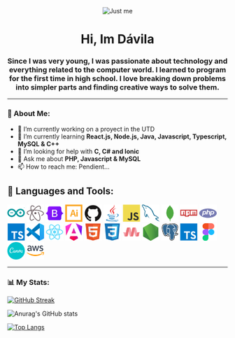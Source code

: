 <div id="header" align="center">
    <img src="https://avatars.githubusercontent.com/u/103918961?s=400&u=70b3760abe62d53147bcd1875ef1a1ee3194902a&v=4" alt="Just me" width="300px">
    <h1 align="center"> Hi, Im Dávila </h1>
    <h3 align="center"> 
        Since I was very young, I was passionate about technology and everything related to the computer world. 
        I learned to program for the first time in high school. I love breaking down problems into simpler parts and 
        finding creative ways to solve them.
    </h3>
</div>

---

### 🧑 About Me:

- 🔭 I’m currently working on a proyect in the UTD
- 🌱 I’m currently learning **React.js, Node.js, Java, Javascript, Typescript, MySQL & C++**
- 🤔 I’m looking for help with **C, C# and Ionic**
- 💬 Ask me about **PHP, Javascript & MySQL**
- 📫 How to reach me: Pendient...

<div align="left">
    <h2>🔨 Languages and Tools: </h2>
    <img src="https://github.com/devicons/devicon/blob/master/icons/arduino/arduino-original.svg" alt="arduino" title="Arduino" width="40" height="40">
    <img src="https://github.com/devicons/devicon/blob/master/icons/atom/atom-original.svg" alt="atom" title="Atom" width="40" height="40">
    <img src="https://github.com/devicons/devicon/blob/master/icons/bootstrap/bootstrap-original.svg" alt="Boostrap" title="Boostrap" width="40" height="40">
    <img src="https://github.com/devicons/devicon/blob/master/icons/illustrator/illustrator-line.svg" alt="Ilustrator" title="Ilustrator" width="40" height="40">
    <img src="https://github.com/devicons/devicon/blob/master/icons/github/github-original.svg" alt="GitHub" title="GitHub" width="40" height="40">
    <img src="https://github.com/devicons/devicon/blob/master/icons/java/java-original.svg" alt="Java" title="Java" width="40" height="40">
    <img src="https://github.com/devicons/devicon/blob/master/icons/javascript/javascript-original.svg" alt="Javascript" title="Javascript" width="40" height="40">
    <img src="https://github.com/devicons/devicon/blob/master/icons/mysql/mysql-original.svg" alt="MySQL" title="MySQL" width="40" height="40">
    <img src="https://github.com/devicons/devicon/blob/master/icons/mongodb/mongodb-plain.svg" alt="MongoDB" title="MongoDB" width="40" height="40">
    <img src="https://github.com/devicons/devicon/blob/master/icons/npm/npm-original-wordmark.svg" alt="Npm" title="Npm" width="40" height="40">
    <img src="https://github.com/devicons/devicon/blob/master/icons/php/php-plain.svg" alt="PHP" title="PHP" width="40" height="40">
    <img src="https://github.com/devicons/devicon/blob/master/icons/typescript/typescript-plain.svg" alt="Typescript" title="Typescript" width="40" height="40">
    <img src="https://github.com/devicons/devicon/blob/master/icons/vscode/vscode-original.svg" alt="VSCode" title="VSCode" width="40" height="40">
    <img src="https://github.com/devicons/devicon/blob/master/icons/react/react-original.svg" alt="React" title="React" width="40" height="40">
    <img src="https://github.com/devicons/devicon/blob/master/icons/angular/angular-original.svg" alt="Angular" title="Angular" width="40" height="40">
    <img src="https://github.com/devicons/devicon/blob/master/icons/html5/html5-original.svg" alt="HTML5" title="HTML5" width="40" height="40">
    <img src="https://github.com/devicons/devicon/blob/master/icons/css3/css3-original.svg" alt="CSS3" title="CSS3" width="40" height="40">
    <img src="https://github.com/devicons/devicon/blob/master/icons/materializecss/materializecss-original.svg" alt="Materializecss" title="Materializecss" width="40" height="40">
    <img src="https://github.com/devicons/devicon/blob/master/icons/nodejs/nodejs-original.svg" alt="NodeJs" title="NodeJs" width="40" height="40">
    <img src="https://github.com/devicons/devicon/blob/master/icons/postgresql/postgresql-original.svg" alt="PostgreSQL" title="PostgreSQL" width="40" height="40">
    <img src="https://github.com/devicons/devicon/blob/master/icons/typescript/typescript-original.svg" alt="Typescript" title="Typescript" width="40" height="40">
    <img src="https://github.com/devicons/devicon/blob/master/icons/figma/figma-original.svg" alt="Figma" title="Figma" width="40" height="40">
    <img src="https://github.com/devicons/devicon/blob/master/icons/canva/canva-original.svg" alt="Canva" title="Canva" width="40" height="40">
    <img src="https://github.com/devicons/devicon/blob/master/icons/amazonwebservices/amazonwebservices-original-wordmark.svg" alt="AWS" title="AWS" width="40" height="40">
</div>

---

### 📊 My Stats:

[![GitHub Streak](http://github-readme-streak-stats.herokuapp.com?user=Guayaba15&theme=tokyonight&hide_border=false)](https://git.io/streak-stats)

![Anurag's GitHub stats](https://github-readme-stats.vercel.app/api?username=Guayaba15&show_icons=true&theme=tokyonight)

[![Top Langs](https://github-readme-stats.vercel.app/api/top-langs/?username=Guayaba15&theme=tokyonight&hide_progress=false)](https://github.com/anuraghazra/github-readme-stats)

